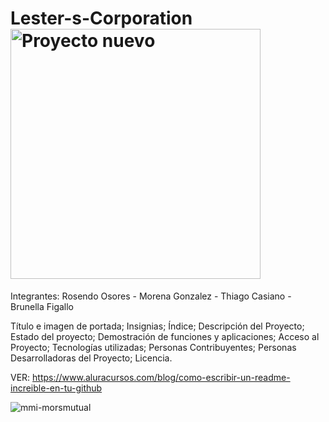 # Lester-s-Corporation       <img width="400" height="400" alt="Proyecto nuevo" src="https://github.com/user-attachments/assets/08d041d2-6d59-43e8-9c2b-a6d8246c860a" />

Integrantes: Rosendo Osores - Morena Gonzalez - Thiago Casiano - Brunella Figallo

Título e imagen de portada; Insignias; Índice; Descripción del Proyecto; Estado del proyecto; Demostración de funciones y aplicaciones; Acceso al Proyecto; Tecnologías utilizadas; Personas Contribuyentes; Personas Desarrolladoras del Proyecto; Licencia.

VER: https://www.aluracursos.com/blog/como-escribir-un-readme-increible-en-tu-github

![mmi-morsmutual](https://github.com/user-attachments/assets/5bc600ad-72a8-48b5-859e-7de613894ecb)
<style> 
{
  img= width 100%
}
</style>
